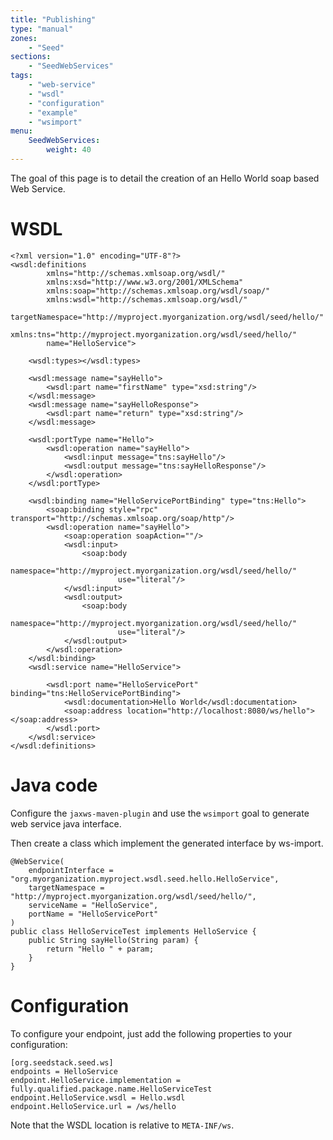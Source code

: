 ```yaml
---
title: "Publishing"
type: "manual"
zones:
    - "Seed"
sections:
    - "SeedWebServices"
tags:
    - "web-service"
    - "wsdl"
    - "configuration"
    - "example"
    - "wsimport"
menu:
    SeedWebServices:
        weight: 40
---
```


The goal of this page is to detail the creation of an Hello World soap based Web Service.

# WSDL

```
<?xml version="1.0" encoding="UTF-8"?>
<wsdl:definitions
        xmlns="http://schemas.xmlsoap.org/wsdl/"
        xmlns:xsd="http://www.w3.org/2001/XMLSchema"
        xmlns:soap="http://schemas.xmlsoap.org/wsdl/soap/"
        xmlns:wsdl="http://schemas.xmlsoap.org/wsdl/"
        targetNamespace="http://myproject.myorganization.org/wsdl/seed/hello/"
        xmlns:tns="http://myproject.myorganization.org/wsdl/seed/hello/"
        name="HelloService">

    <wsdl:types></wsdl:types>

    <wsdl:message name="sayHello">
        <wsdl:part name="firstName" type="xsd:string"/>
    </wsdl:message>
    <wsdl:message name="sayHelloResponse">
        <wsdl:part name="return" type="xsd:string"/>
    </wsdl:message>

    <wsdl:portType name="Hello">
        <wsdl:operation name="sayHello">
            <wsdl:input message="tns:sayHello"/>
            <wsdl:output message="tns:sayHelloResponse"/>
        </wsdl:operation>
    </wsdl:portType>

    <wsdl:binding name="HelloServicePortBinding" type="tns:Hello">
        <soap:binding style="rpc"   transport="http://schemas.xmlsoap.org/soap/http"/>
        <wsdl:operation name="sayHello">
            <soap:operation soapAction=""/>
            <wsdl:input>
                <soap:body
                        namespace="http://myproject.myorganization.org/wsdl/seed/hello/"
                        use="literal"/>
            </wsdl:input>
            <wsdl:output>
                <soap:body
                        namespace="http://myproject.myorganization.org/wsdl/seed/hello/"
                        use="literal"/>
            </wsdl:output>
        </wsdl:operation>
    </wsdl:binding>
    <wsdl:service name="HelloService">

        <wsdl:port name="HelloServicePort" binding="tns:HelloServicePortBinding">
            <wsdl:documentation>Hello World</wsdl:documentation>
            <soap:address location="http://localhost:8080/ws/hello"></soap:address>
        </wsdl:port>
    </wsdl:service>
</wsdl:definitions>
```

# Java code

Configure the `jaxws-maven-plugin` and use the `wsimport` goal to generate web service java interface.

Then create a class which implement the generated interface by ws-import.

```
@WebService(
    endpointInterface = "org.myorganization.myproject.wsdl.seed.hello.HelloService",
    targetNamespace = "http://myproject.myorganization.org/wsdl/seed/hello/",
    serviceName = "HelloService",
    portName = "HelloServicePort"
)
public class HelloServiceTest implements HelloService {
    public String sayHello(String param) {
        return "Hello " + param;
    }
}
```

# Configuration

To configure your endpoint, just add the following properties to your configuration:

    [org.seedstack.seed.ws]
    endpoints = HelloService
    endpoint.HelloService.implementation = fully.qualified.package.name.HelloServiceTest
    endpoint.HelloService.wsdl = Hello.wsdl
    endpoint.HelloService.url = /ws/hello

Note that the WSDL location is relative to `META-INF/ws`.